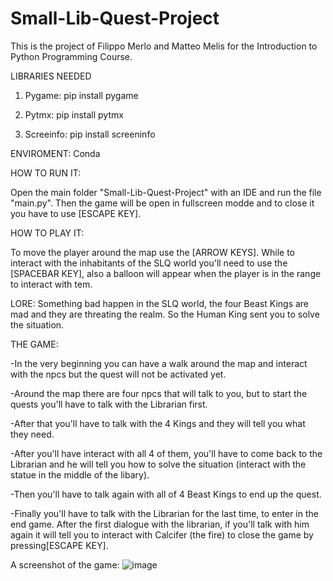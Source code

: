 # Small-Lib-Quest-Project

This is the project of Filippo Merlo and Matteo Melis for the Introduction to Python Programming Course.

LIBRARIES NEEDED

1) Pygame:
    pip install pygame

2) Pytmx:
    pip install pytmx

3) Screeinfo:
    pip install screeninfo
 

ENVIROMENT:
Conda

HOW TO RUN IT:

Open the main folder "Small-Lib-Quest-Project" with an IDE and run the file "main.py". Then the game will be open in fullscreen modde and to close it you have to use [ESCAPE KEY].

HOW TO PLAY IT:

To move the player around the map use the [ARROW KEYS]. While to interact with the inhabitants of the SLQ world you'll need to use the [SPACEBAR KEY], also a balloon will appear when the player is in the range to interact with tem.

LORE:
Something bad happen in the SLQ world, the four Beast Kings are mad and they are threating the realm. So the Human King sent you to solve the situation.

THE GAME:

-In the very beginning you can have a walk around the map and interact with the npcs but the quest will not be activated yet.

-Around the map there are four npcs that will talk to you, but to start the quests you'll have to talk with the Librarian first. 

-After that you'll have to talk with the 4 Kings and they will tell you what they need. 

-After you'll have interact with all 4 of them, you'll have to come back to the Librarian and he will  tell you how to solve the situation (interact with the statue in the middle of the libary).

-Then you'll have to talk again with all of 4 Beast Kings to end up the quest.

-Finally you'll have to talk with the Librarian for the last time, to enter in the end game. After the first dialogue with the librarian, if you'll talk with him again it will tell you to interact with Calcifer (the fire) to close the game by pressing[ESCAPE KEY].

A screenshot of the game:
![image](https://user-images.githubusercontent.com/105349553/212478938-5c6e8a54-9e40-42c5-ba01-80a2de2183e1.png)




